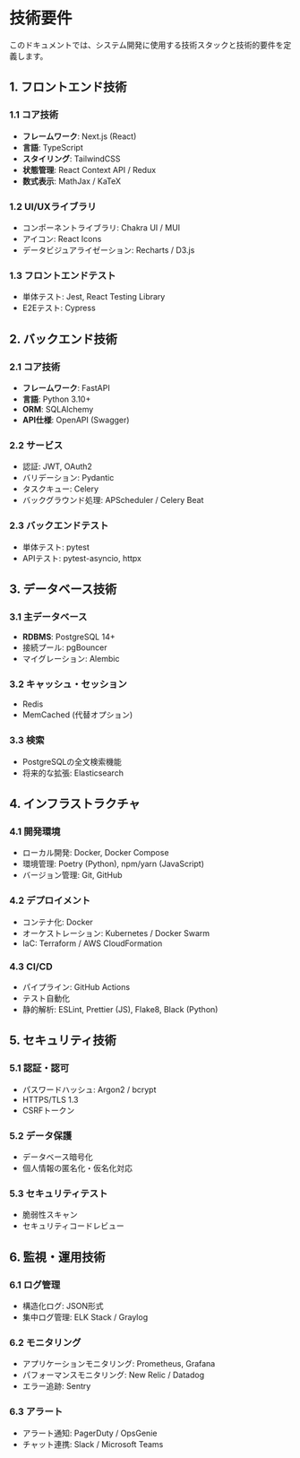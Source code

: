 # 技術要件

このドキュメントでは、システム開発に使用する技術スタックと技術的要件を定義します。

## 1. フロントエンド技術

### 1.1 コア技術
- **フレームワーク**: Next.js (React)
- **言語**: TypeScript
- **スタイリング**: TailwindCSS
- **状態管理**: React Context API / Redux
- **数式表示**: MathJax / KaTeX

### 1.2 UI/UXライブラリ
- コンポーネントライブラリ: Chakra UI / MUI
- アイコン: React Icons
- データビジュアライゼーション: Recharts / D3.js

### 1.3 フロントエンドテスト
- 単体テスト: Jest, React Testing Library
- E2Eテスト: Cypress

## 2. バックエンド技術

### 2.1 コア技術
- **フレームワーク**: FastAPI
- **言語**: Python 3.10+
- **ORM**: SQLAlchemy
- **API仕様**: OpenAPI (Swagger)

### 2.2 サービス
- 認証: JWT, OAuth2
- バリデーション: Pydantic
- タスクキュー: Celery
- バックグラウンド処理: APScheduler / Celery Beat

### 2.3 バックエンドテスト
- 単体テスト: pytest
- APIテスト: pytest-asyncio, httpx

## 3. データベース技術

### 3.1 主データベース
- **RDBMS**: PostgreSQL 14+
- 接続プール: pgBouncer
- マイグレーション: Alembic

### 3.2 キャッシュ・セッション
- Redis
- MemCached (代替オプション)

### 3.3 検索
- PostgreSQLの全文検索機能
- 将来的な拡張: Elasticsearch

## 4. インフラストラクチャ

### 4.1 開発環境
- ローカル開発: Docker, Docker Compose
- 環境管理: Poetry (Python), npm/yarn (JavaScript)
- バージョン管理: Git, GitHub

### 4.2 デプロイメント
- コンテナ化: Docker
- オーケストレーション: Kubernetes / Docker Swarm
- IaC: Terraform / AWS CloudFormation

### 4.3 CI/CD
- パイプライン: GitHub Actions
- テスト自動化
- 静的解析: ESLint, Prettier (JS), Flake8, Black (Python)

## 5. セキュリティ技術

### 5.1 認証・認可
- パスワードハッシュ: Argon2 / bcrypt
- HTTPS/TLS 1.3
- CSRFトークン

### 5.2 データ保護
- データベース暗号化
- 個人情報の匿名化・仮名化対応

### 5.3 セキュリティテスト
- 脆弱性スキャン
- セキュリティコードレビュー

## 6. 監視・運用技術

### 6.1 ログ管理
- 構造化ログ: JSON形式
- 集中ログ管理: ELK Stack / Graylog

### 6.2 モニタリング
- アプリケーションモニタリング: Prometheus, Grafana
- パフォーマンスモニタリング: New Relic / Datadog
- エラー追跡: Sentry

### 6.3 アラート
- アラート通知: PagerDuty / OpsGenie
- チャット連携: Slack / Microsoft Teams
